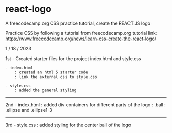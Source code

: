 # react-logo
 A freecodecamp.org CSS practice tutorial, create the REACT.JS logo

Practice CSS by following a tutorial from freecodecamp.org
tutorial link: https://www.freecodecamp.org/news/learn-css-create-the-react-logo/

1 / 18 / 2023

1st
    - Created starter files for the project index.html and style.css

    - index.html
        : created an html 5 starter code
        : link the external css to style.css
    
    - style.css
        : added the general styling
___________________________________________________

2nd
    - index.html
        : added div containers for different parts of the logo
        : .ball 
        : .ellipse and .ellipse1-3

___________________________________________________

3rd 
    - style.css
        : added styling for the center ball of the logo